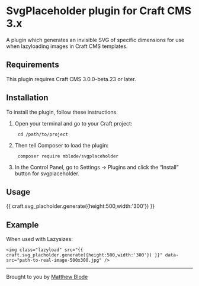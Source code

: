 # SvgPlaceholder plugin for Craft CMS 3.x

A plugin which generates an invisible SVG of specific dimensions for use when lazyloading images in Craft CMS templates.

## Requirements

This plugin requires Craft CMS 3.0.0-beta.23 or later.

## Installation

To install the plugin, follow these instructions.

1. Open your terminal and go to your Craft project:

        cd /path/to/project

2. Then tell Composer to load the plugin:

        composer require mblode/svgplaceholder

3. In the Control Panel, go to Settings → Plugins and click the “Install” button for svgplaceholder.

## Usage

{{ craft.svg_placholder.generate({height:500,width:'300'}) }}

## Example

When used with Lazysizes:

```
<img class="lazyload" src="{{ craft.svg_placholder.generate({height:500,width:'300'}) }}" data-src="path-to-real-image-500x300.jpg" />
```

---

Brought to you by [Matthew Blode](https://matthewblode.com)
